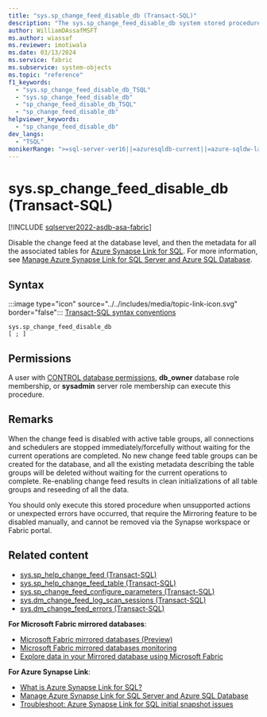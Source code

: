```yaml
---
title: "sys.sp_change_feed_disable_db (Transact-SQL)"
description: "The sys.sp_change_feed_disable_db system stored procedure disables the SQL change feed at the database level."
author: WilliamDAssafMSFT
ms.author: wiassaf
ms.reviewer: imotiwala
ms.date: 03/13/2024
ms.service: fabric
ms.subservice: system-objects
ms.topic: "reference"
f1_keywords:
  - "sys.sp_change_feed_disable_db_TSQL"
  - "sys.sp_change_feed_disable_db"
  - "sp_change_feed_disable_db_TSQL"
  - "sp_change_feed_disable_db"
helpviewer_keywords:
  - "sp_change_feed_disable_db"
dev_langs:
  - "TSQL"
monikerRange: ">=sql-server-ver16||=azuresqldb-current||=azure-sqldw-latest||=fabric"
---
```

# sys.sp_change_feed_disable_db (Transact-SQL)

[!INCLUDE [sqlserver2022-asdb-asa-fabric](../../includes/applies-to-version/sqlserver2022-asdb-asa-fabric.md)]

Disable the change feed at the database level, and then the metadata for all the associated tables for [Azure Synapse Link for SQL](/azure/synapse-analytics/synapse-link/sql-synapse-link-overview). For more information, see [Manage Azure Synapse Link for SQL Server and Azure SQL Database](../../sql-server/synapse-link/synapse-link-sql-server-change-feed-manage.md).

## Syntax

:::image type="icon" source="../../includes/media/topic-link-icon.svg" border="false"::: [Transact-SQL syntax conventions](../../t-sql/language-elements/transact-sql-syntax-conventions-transact-sql.md)

```syntaxsql
sys.sp_change_feed_disable_db
[ ; ]
```

## Permissions

A user with [CONTROL database permissions](../security/permissions-database-engine.md), **db_owner** database role membership, or **sysadmin** server role membership can execute this procedure.

## Remarks

When the change feed is disabled with active table groups, all connections and schedulers are stopped immediately/forcefully without waiting for the current operations are completed. No new change feed table groups can be created for the database, and all the existing metadata describing the table groups will be deleted without waiting for the current operations to complete. Re-enabling change feed results in clean initializations of all table groups and reseeding of all the data.

You should only execute this stored procedure when unsupported actions or unexpected errors have occurred, that require the Mirroring feature to be disabled manually, and cannot be removed via the Synapse workspace or Fabric portal.

## Related content

- [sys.sp_help_change_feed (Transact-SQL)](sp-help-change-feed.md)
- [sys.sp_help_change_feed_table (Transact-SQL)](sp-help-change-feed-table.md)
- [sys.sp_change_feed_configure_parameters (Transact-SQL)](sp-change-feed-configure-parameters.md)
- [sys.dm_change_feed_log_scan_sessions (Transact-SQL)](../system-dynamic-management-views/sys-dm-change-feed-log-scan-sessions.md)
- [sys.dm_change_feed_errors (Transact-SQL)](../system-dynamic-management-views/sys-dm-change-feed-errors.md)

**For Microsoft Fabric mirrored databases**:

- [Microsoft Fabric mirrored databases (Preview)](/fabric/database/mirrored-database/overview)
- [Microsoft Fabric mirrored databases monitoring](/fabric/database/mirrored-database/monitor)
- [Explore data in your Mirrored database using Microsoft Fabric](/fabric/database/mirrored-database/explore)

**For Azure Synapse Link**:

- [What is Azure Synapse Link for SQL?](/azure/synapse-analytics/synapse-link/sql-synapse-link-overview)
- [Manage Azure Synapse Link for SQL Server and Azure SQL Database](../../sql-server/synapse-link/synapse-link-sql-server-change-feed-manage.md)
- [Troubleshoot: Azure Synapse Link for SQL initial snapshot issues](/azure/synapse-analytics/synapse-link/troubleshoot/troubleshoot-sql-snapshot-issues)
